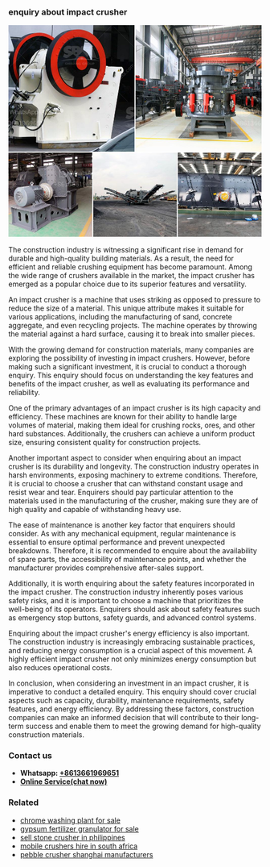 <h3>enquiry about impact crusher</h3><img src='1704951707.jpg' alt=''><p>The construction industry is witnessing a significant rise in demand for durable and high-quality building materials. As a result, the need for efficient and reliable crushing equipment has become paramount. Among the wide range of crushers available in the market, the impact crusher has emerged as a popular choice due to its superior features and versatility.</p><p>An impact crusher is a machine that uses striking as opposed to pressure to reduce the size of a material. This unique attribute makes it suitable for various applications, including the manufacturing of sand, concrete aggregate, and even recycling projects. The machine operates by throwing the material against a hard surface, causing it to break into smaller pieces.</p><p>With the growing demand for construction materials, many companies are exploring the possibility of investing in impact crushers. However, before making such a significant investment, it is crucial to conduct a thorough enquiry. This enquiry should focus on understanding the key features and benefits of the impact crusher, as well as evaluating its performance and reliability.</p><p>One of the primary advantages of an impact crusher is its high capacity and efficiency. These machines are known for their ability to handle large volumes of material, making them ideal for crushing rocks, ores, and other hard substances. Additionally, the crushers can achieve a uniform product size, ensuring consistent quality for construction projects.</p><p>Another important aspect to consider when enquiring about an impact crusher is its durability and longevity. The construction industry operates in harsh environments, exposing machinery to extreme conditions. Therefore, it is crucial to choose a crusher that can withstand constant usage and resist wear and tear. Enquirers should pay particular attention to the materials used in the manufacturing of the crusher, making sure they are of high quality and capable of withstanding heavy use.</p><p>The ease of maintenance is another key factor that enquirers should consider. As with any mechanical equipment, regular maintenance is essential to ensure optimal performance and prevent unexpected breakdowns. Therefore, it is recommended to enquire about the availability of spare parts, the accessibility of maintenance points, and whether the manufacturer provides comprehensive after-sales support.</p><p>Additionally, it is worth enquiring about the safety features incorporated in the impact crusher. The construction industry inherently poses various safety risks, and it is important to choose a machine that prioritizes the well-being of its operators. Enquirers should ask about safety features such as emergency stop buttons, safety guards, and advanced control systems.</p><p>Enquiring about the impact crusher's energy efficiency is also important. The construction industry is increasingly embracing sustainable practices, and reducing energy consumption is a crucial aspect of this movement. A highly efficient impact crusher not only minimizes energy consumption but also reduces operational costs.</p><p>In conclusion, when considering an investment in an impact crusher, it is imperative to conduct a detailed enquiry. This enquiry should cover crucial aspects such as capacity, durability, maintenance requirements, safety features, and energy efficiency. By addressing these factors, construction companies can make an informed decision that will contribute to their long-term success and enable them to meet the growing demand for high-quality construction materials.</p><h3>Contact us</h3><ul><li><strong>Whatsapp:&nbsp;<a href="https://wa.me/8613661969651">+8613661969651</a></strong></li><li><a href="https://swt.shibang-china.com/?git&amp;zhl&amp;enquiry about impact crusher"><strong>Online Service(chat now)</strong></a></li></ul><h3>Related</h3><ul><li><a href='chrome washing plant for sale.md'>chrome washing plant for sale</a></li><li><a href='gypsum fertilizer granulator for sale.md'>gypsum fertilizer granulator for sale</a></li><li><a href='sell stone crusher in philippines.md'>sell stone crusher in philippines</a></li><li><a href='mobile crushers hire in south africa.md'>mobile crushers hire in south africa</a></li><li><a href='pebble crusher shanghai manufacturers.md'>pebble crusher shanghai manufacturers</a></li></ul>